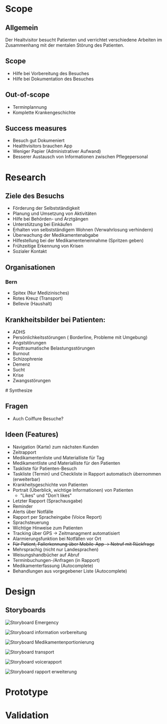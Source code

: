 # Scope

## Allgemein

Der Healtvisitor besucht Patienten und verrichtet verschiedene Arbeiten im Zusammenhang mit der mentalen Störung des Patienten.

## Scope

- Hilfe bei Vorbereitung des Besuches
- Hilfe bei Dokumentation des Besuches

## Out-of-scope

- Terminplannung
- Komplette Krankengeschichte

## Success measures

- Besuch gut Dokumeniert
- Healthvisitors brauchen App
- Weniger Papier (Administrativer Aufwand)
- Besserer Austausch von Informationen zwischen Pflegepersonal


# Research

## Ziele des Besuchs

- Förderung der Selbstständigkeit
- Planung und Umsetzung von Aktivitäten
- Hilfe bei Behörden- und Arztgängen
- Unterstützung bei Einkäufen
- Erhalten von selbstständigem Wohnen (Verwahrlosung verhindern)
- Überwachung der Medikamentenabgabe
- Hilfestellung bei der Medikamenteneinnahme (Spritzen geben)
- Frühzeitige Erkennung von Krisen
- Sozialer Kontakt

## Organisationen

### Bern

- Spitex (Nur Medizinisches)
- Rotes Kreuz (Transport)
- Bellevie (Haushalt)

## Krankheitsbilder bei Patienten:

- ADHS
- Persönlichkeitsstörungen ( Borderline, Probleme mit Umgebung)
- Angststörungen
- Posttraumatische Belastungsstörungen
- Burnout
- Schizophrenie
- Demenz
- Sucht
- Krise
- Zwangsstörungen

# Synthesize

## Fragen

- Auch Coiffure Besuche?

## Ideen (Features)

- Navigation (Karte) zum nächsten Kunden
- Zeitrapport
- Medikamentenliste und Materialliste für Tag
- Medikamentliste und Materialliste für den Patienten
- Taskliste für Patienten-Besuch
- Taskliste (Termin) und Checkliste in Rapport automatisch übernommen (erweiterbar)
- Krankheitsgeschichte von Patienten
- Portrait (Überblick, wichtige Informationen) von Patienten
	- "Likes" und "Don't likes"
- Letzter Rapport (Sprachausgabe)
- Reminder
- Alerts über Notfälle
- Rapport per Spracheingabe (Voice Report)
- Sprachsteuerung
- Wichtige Hinweise zum Patienten
- Tracking über GPS -> Zeitmanagment automatisiert
- Alarmierungsfunktion bei Notfällen vor Ort
- ~~Für Patient, Fallerkennung über Mobile-App -> Notruf mit Rückfrage~~
- Mehrsprachig (nicht nur Landesprachen)
- Weisungshandbücher auf Abruf
- Terminbuchungen-/Anfragen (in Rapport)
- Medikamenterfassung (Autocomplete)
- Behandlungen aus vorgegebener Liste (Autocomplete)

# Design

## Storyboards

![Storyboard Emergency](storyboards/storyboard_emergency_functionality.jpg)

![Storyboard information vorbereitung](storyboards/storyboard_information_vorbereitung.jpg)

![Storyboard Medikamentenportionierung](storyboards/storyboard_medikamentenportionierung.jpg)

![Storyboard transport](storyboards/storyboard_transport.jpg)

![Storyboard voicerapport](storyboards/storyboard_voicerapport.jpg)

![Storyboard rapport erweiterung](storyboards/storyboard_rapportierung_erweiterung.jpg)



# Prototype

# Validation
